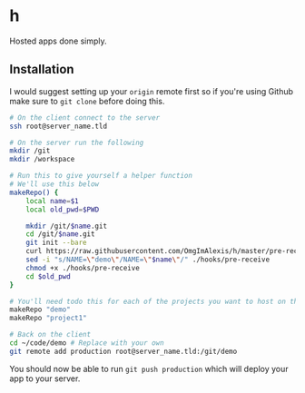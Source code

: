# h
Hosted apps done simply.

## Installation

I would suggest setting up your `origin` remote first so if you're using Github make sure to `git clone` before doing this.

```bash
# On the client connect to the server
ssh root@server_name.tld

# On the server run the following
mkdir /git
mkdir /workspace

# Run this to give yourself a helper function
# We'll use this below
makeRepo() {
    local name=$1
    local old_pwd=$PWD

    mkdir /git/$name.git
    cd /git/$name.git
    git init --bare
    curl https://raw.githubusercontent.com/OmgImAlexis/h/master/pre-receive?token=ABRZHZT2UTBTA6WPUU54CDS6N3L5U --output ./hooks/pre-receive
    sed -i "s/NAME=\"demo\"/NAME=\"$name\"/" ./hooks/pre-receive
    chmod +x ./hooks/pre-receive
    cd $old_pwd
}

# You'll need todo this for each of the projects you want to host on this machine
makeRepo "demo"
makeRepo "project1"

# Back on the client
cd ~/code/demo # Replace with your own
git remote add production root@server_name.tld:/git/demo
```

You should now be able to run `git push production` which will deploy your app to your server.